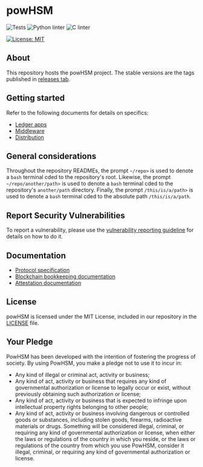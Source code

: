 # powHSM

![Tests](https://github.com/rsksmart/rsk-powhsm/actions/workflows/run-tests.yml/badge.svg)
![Python linter](https://github.com/rsksmart/rsk-powhsm/actions/workflows/lint-python.yml/badge.svg)
![C linter](https://github.com/rsksmart/rsk-powhsm/actions/workflows/lint-c.yml/badge.svg)

[![License: MIT](https://img.shields.io/badge/License-MIT-yellow.svg)](./LICENSE)

## About

This repository hosts the powHSM project. The stable versions are the tags published in [releases tab](https://github.com/rsksmart/rsk-powhsm/releases). 

## Getting started

Refer to the following documents for details on specifics:

- [Ledger apps](./ledger/README.md)
- [Middleware](./middleware/README.md)
- [Distribution](./dist/README.md)

## General considerations

Throughout the repository READMEs, the prompt `~/repo>` is used to denote a `bash` terminal cded to the repository's root. Likewise, the prompt `~/repo/another/path>` is used to denote a `bash` terminal cded to the repository's `another/path` directory. Finally, the prompt `/this/is/a/path>` is used to denote a `bash` terminal cded to the absolute path `/this/is/a/path`.

## Report Security Vulnerabilities

To report a vulnerability, please use the [vulnerability reporting guideline](./SECURITY.md) for details on how to do it.

## Documentation

- [Protocol specification](./docs/protocol.md)
- [Blockchain bookkeeping documentation](./docs/blockchain-bookkeeping.md)
- [Attestation documentation](./docs/attestation.md)

## License

powHSM is licensed under the MIT License, included in our repository in the [LICENSE](./LICENSE) file.

## Your Pledge

PowHSM has been developed with the intention of fostering the progress of society. By using PowHSM, you make a pledge not to use it to incur in:
- Any kind of illegal or criminal act, activity or business;
- Any kind of act, activity or business that requires any kind of governmental authorization or license to legally occur or exist, without previously obtaining such authorization or license;
- Any kind of act, activity or business that is expected to infringe upon intellectual property rights belonging to other people;
- Any kind of act, activity or business involving dangerous or controlled goods or substances, including stolen goods, firearms, radioactive materials or drugs.
Something will be considered illegal, criminal, or requiring any kind of governmental authorization or license, when either the laws or regulations of the country in which you reside, or the laws or regulations of the country from which you use PowHSM, consider it illegal, criminal, or requiring any kind of governmental authorization or license.
